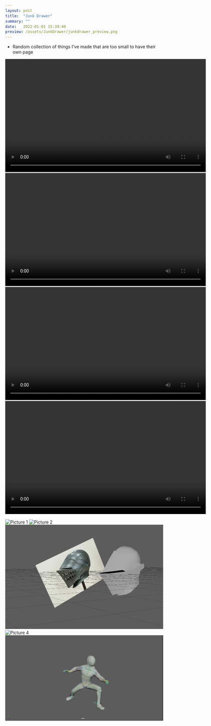 ```yaml
---
layout: post
title:  "Junk Drawer"
summary: ""
date:   2022-01-01 15:39:40
preview: /assets/JunkDrawer/junkdrawer_preview.png
---
```


* Random collection of things I've made that are too small to have their own page

<video width="640" height="360" controls>
  <source src="/assets/JunkDrawer/WeaponPreview.mp4" type="video/mp4">
  Your browser does not support the video tag.
</video>

<video width="640" height="360" controls>
  <source src="/assets/JunkDrawer/DnD_Game_Preview.mp4" type="video/mp4">
  Your browser does not support the video tag.
</video>

<video width="640" height="360" controls>
  <source src="/assets/JunkDrawer/FencingProjectDevTest.mp4" type="video/mp4">
  Your browser does not support the video tag.
</video>

<video width="640" height="360" controls>
  <source src="/assets/JunkDrawer/Fencing_Preview.mp4" type="video/mp4">
  Your browser does not support the video tag.
</video>

![Picture 1](/assets/JunkDrawer/goblin_poly.png)
![Picture 2](/assets/JunkDrawer/goblin.png)
![Picture 3](/assets/JunkDrawer/knightHelm_topo.png)
![Picture 4](/assets/JunkDrawer/knightHelm.png)
![Picture 5](/assets/JunkDrawer/FencingAnim.png)